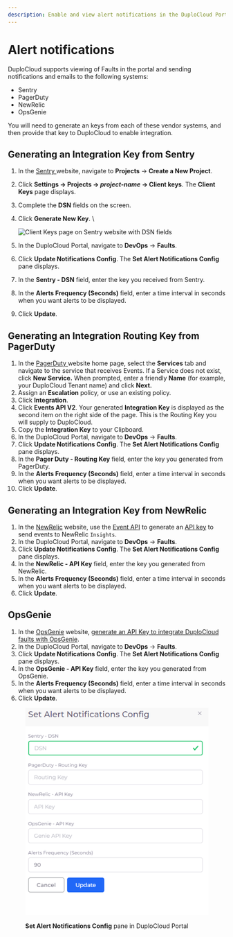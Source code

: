 ```yaml
---
description: Enable and view alert notifications in the DuploCloud Portal
---
```


# Alert notifications

DuploCloud supports viewing of Faults in the portal and sending notifications and emails to the following systems:&#x20;

* Sentry
* PagerDuty
* NewRelic
* OpsGenie

You will need to generate an keys from each of these vendor systems, and then provide that key to DuploCloud to enable integration.

## Generating an Integration Key from Sentry <a href="#1-toc-title" id="1-toc-title"></a>

1. In the [Sentry ](https://sentry.io/welcome/?utm\_source=google\&utm\_medium=cpc\&utm\_campaign=19655969969\&utm\_content=g\&utm\_term=sentry\&device=c\&gclid=CjwKCAjw5pShBhB\_EiwAvmnNV2cqd7lWEuiy\_n0HSuCc17JGB9vVYqdwm5\_QiDgJEXIWuz34u9h18hoCpbEQAvD\_BwE\&gclid=CjwKCAjw5pShBhB\_EiwAvmnNV2cqd7lWEuiy\_n0HSuCc17JGB9vVYqdwm5\_QiDgJEXIWuz34u9h18hoCpbEQAvD\_BwE)website, navigate to **Projects** -> **Create a New Project**.
2. Click **Settings -> Projects -> **_**project-name**_** -> Client keys**. The **Client Keys** page displays.
3. Complete the **DSN** fields on the screen.
4.  Click **Generate New Key**. \


    ![Client Keys page on Sentry website with DSN fields](https://duplocloud.com/wp-content/uploads/2021/11/sentry.png)


5. In the DuploCloud Portal, navigate to **DevOps** -> **Faults**.
6. Click **Update Notifications Config**. The **Set Alert Notifications Config** pane displays.
7. In the **Sentry - DSN** field, enter the key you received from Sentry.
8. In the **Alerts Frequency (Seconds)** field, enter a time interval in seconds when you want alerts to be displayed.
9. Click **Update**.

## Generating an Integration Routing Key from PagerDuty <a href="#2-toc-title" id="2-toc-title"></a>

1. In the [PagerDuty ](https://www.pagerduty.com/)website home page, select the **Services** tab and navigate to the service that receives Events. If a Service does not exist, click **New Service.** When prompted, enter a friendly **Name** (for example, your DuploCloud Tenant name) and click **Next.**
2. Assign an **Escalation** policy, or use an existing policy.
3. Click **Integration**.
4. Click **Events API V2**. Your generated **Integration Key** is displayed as the second item on the right side of the page. This is the Routing Key you will supply to DuploCloud.
5. Copy the **Integration Key** to your Clipboard.
6. In the DuploCloud Portal, navigate to **DevOps** -> **Faults**.
7. Click **Update Notifications Config**. The **Set Alert Notifications Config** pane displays.
8. In the **Pager Duty - Routing Key** field, enter the key you generated from PagerDuty.
9. In the **Alerts Frequency (Seconds)** field, enter a time interval in seconds when you want alerts to be displayed.
10. Click **Update**.

## Generating an Integration Key from NewRelic

1. In the [NewRelic](https://docs.newrelic.com/) website, use the [Event API](https://docs.newrelic.com/docs/data-apis/ingest-apis/event-api/introduction-event-api/) to generate an [API key](https://docs.newrelic.com/docs/apis/intro-apis/new-relic-api-keys/) to send events to NewRelic `Insights`.&#x20;
2. In the DuploCloud Portal, navigate to **DevOps** -> **Faults**.
3. Click **Update Notifications Config**. The **Set Alert Notifications Config** pane displays.
4. In the **NewRelic - API Key** field, enter the key you generated from NewRelic.
5. In the **Alerts Frequency (Seconds)** field, enter a time interval in seconds when you want alerts to be displayed.
6. Click **Update**.

## OpsGenie

1. In the [OpsGenie](https://www.atlassian.com/software/opsgenie/what-is-opsgenie?\&aceid=\&adposition=\&adgroup=141766912743\&campaign=18808090465\&creative=632740825597\&device=c\&keyword=opsgenie\&matchtype=e\&network=g\&placement=\&ds\_kids=p74114620049\&ds\_e=GOOGLE\&ds\_eid=700000001786355\&ds\_e1=GOOGLE\&gclid=CjwKCAjw5pShBhB\_EiwAvmnNV-jSU1vYU3psSiv9g\_lb8lRx5waZPMsYfcqoIv3ONXKt-fR5KsHCcxoCRvEQAvD\_BwE\&gclsrc=aw.ds) website, [generate an API Key to integrate DuploCloud faults with OpsGenie](https://support.atlassian.com/opsgenie/docs/what-is-a-default-api-integration/).
2. In the DuploCloud Portal, navigate to **DevOps** -> **Faults**.
3. Click **Update Notifications Config**. The **Set Alert Notifications Config** pane displays.
4. In the **OpsGenie - API Key** field, enter the key you generated from OpsGenie.
5. In the **Alerts Frequency (Seconds)** field, enter a time interval in seconds when you want alerts to be displayed.
6. Click **Update**.



<figure><img src="../../.gitbook/assets/AWS_Set_notify_config.png" alt=""><figcaption><p><strong>Set Alert Notifications Config</strong> pane in DuploCloud Portal</p></figcaption></figure>

&#x20;                               &#x20;

